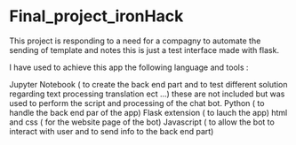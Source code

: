 # Final_project_ironHack

This project is responding to a need for a compagny to automate the sending of template and notes this is just a test interface made with flask.

I have used to achieve this app the following language and tools :

Jupyter Notebook ( to create the back end part and to test different solution regarding text processing translation ect ...) these are not included but was used to perform the script and processing of the chat bot.
Python ( to handle the back end par of the app)
Flask extension ( to lauch the app)
html and css ( for the website page of the bot)
Javascript ( to allow the bot to interact with user and to send info to the back end part)
